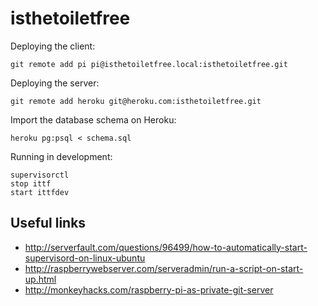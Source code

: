 isthetoiletfree
===============

Deploying the client:

```
git remote add pi pi@isthetoiletfree.local:isthetoiletfree.git
```

Deploying the server:

```
git remote add heroku git@heroku.com:isthetoiletfree.git
```

Import the database schema on Heroku:

```
heroku pg:psql < schema.sql
```

Running in development:

```
supervisorctl
stop ittf
start ittfdev
```

## Useful links

* http://serverfault.com/questions/96499/how-to-automatically-start-supervisord-on-linux-ubuntu
* http://raspberrywebserver.com/serveradmin/run-a-script-on-start-up.html
* http://monkeyhacks.com/raspberry-pi-as-private-git-server
